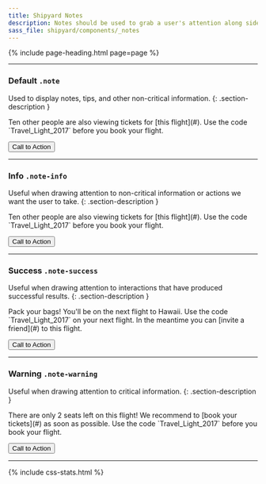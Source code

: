 ```yaml
---
title: Shipyard Notes
description: Notes should be used to grab a user's attention along side of other content.
sass_file: shipyard/components/_notes
---
```


{% include page-heading.html page=page %}

---

### Default `.note`
Used to display notes, tips, and other non-critical information.
{: .section-description }

<div class="note">
  <p markdown="1">
    Ten other people are also viewing tickets for [this flight](#).
    Use the code `Travel_Light_2017` before you book your flight.
  </p>
  <button class="btn btn-sm note-cta">Call to Action</button>
</div>

---

### Info `.note-info`
Useful when drawing attention to non-critical information or actions we want the user to take.
{: .section-description }

<div class="note note-info">
  <p markdown="1">
    Ten other people are also viewing tickets for [this flight](#).
    Use the code `Travel_Light_2017` before you book your flight.
  </p>
  <button class="btn btn-sm note-cta">Call to Action</button>
</div>

---

### Success `.note-success`
Useful when drawing attention to interactions that have produced successful results.
{: .section-description }

<div class="note note-success">
  <p markdown="1">
    Pack your bags! You'll be on the next flight to Hawaii.
    Use the code `Travel_Light_2017` on your next flight. In the meantime you can [invite a friend](#) to this flight.
  </p>
  <button class="btn btn-sm note-cta">Call to Action</button>
</div>

---

### Warning `.note-warning`
Useful when drawing attention to critical information.
{: .section-description }

<div class="note note-warning">
  <p markdown="1">
    There are only 2 seats left on this flight! We recommend to [book your tickets](#) as soon as possible.
    Use the code `Travel_Light_2017` before you book your flight.
  </p>
  <button class="btn btn-sm note-cta">Call to Action</button>
</div>

---

{% include css-stats.html %}
